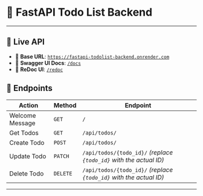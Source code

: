 # 📝 FastAPI Todo List Backend

---

## 🚀 Live API

- 🔗 **Base URL**: [`https://fastapi-todolist-backend.onrender.com`](https://fastapi-todolist-backend.onrender.com)
- 📘 **Swagger UI Docs**: [`/docs`](https://fastapi-todolist-backend.onrender.com/docs)
- 📕 **ReDoc UI**: [`/redoc`](https://fastapi-todolist-backend.onrender.com/redoc)

## 📌 Endpoints

| Action          | Method   | Endpoint                                                           |
| --------------- | -------- | ------------------------------------------------------------------ |
| Welcome Message | `GET`    | `/`                                                                |
| Get Todos       | `GET`    | `/api/todos/`                                                      |
| Create Todo     | `POST`   | `/api/todos/`                                                      |
| Update Todo     | `PATCH`  | `/api/todos/{todo_id}/` _(replace `{todo_id}` with the actual ID)_ |
| Delete Todo     | `DELETE` | `/api/todos/{todo_id}/` _(replace `{todo_id}` with the actual ID)_ |

---
